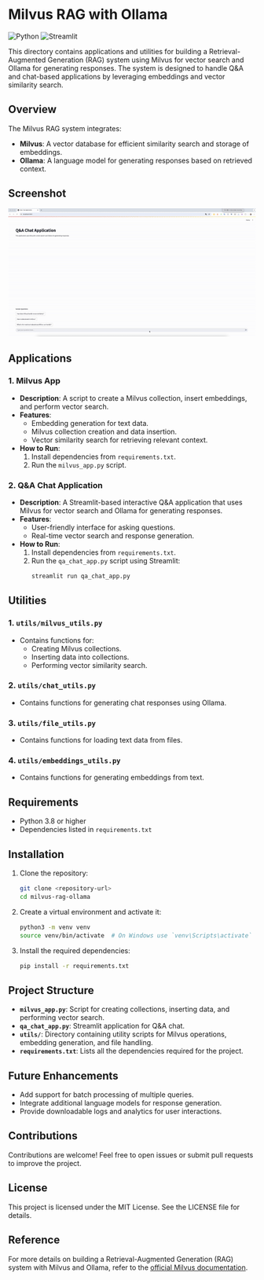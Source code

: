 # Milvus RAG with Ollama

![Python](https://img.shields.io/badge/python-3670A0?style=for-the-badge&logo=python&logoColor=ffdd54)
![Streamlit](https://img.shields.io/badge/Streamlit-%23FE4B4B.svg?style=for-the-badge&logo=streamlit&logoColor=white)

This directory contains applications and utilities for building a Retrieval-Augmented Generation (RAG) system using Milvus for vector search and Ollama for generating responses. The system is designed to handle Q&A and chat-based applications by leveraging embeddings and vector similarity search.

## Overview
The Milvus RAG system integrates:
- **Milvus**: A vector database for efficient similarity search and storage of embeddings.
- **Ollama**: A language model for generating responses based on retrieved context.

## Screenshot
![](./assets/QA_Chat_APP.gif)

## Applications

### 1. **Milvus App**
- **Description**: A script to create a Milvus collection, insert embeddings, and perform vector search.
- **Features**:
  - Embedding generation for text data.
  - Milvus collection creation and data insertion.
  - Vector similarity search for retrieving relevant context.
- **How to Run**:
  1. Install dependencies from `requirements.txt`.
  2. Run the `milvus_app.py` script.

### 2. **Q&A Chat Application**
- **Description**: A Streamlit-based interactive Q&A application that uses Milvus for vector search and Ollama for generating responses.
- **Features**:
  - User-friendly interface for asking questions.
  - Real-time vector search and response generation.
- **How to Run**:
  1. Install dependencies from `requirements.txt`.
  2. Run the `qa_chat_app.py` script using Streamlit:
     ```bash
     streamlit run qa_chat_app.py
     ```

## Utilities

### 1. **`utils/milvus_utils.py`**
- Contains functions for:
  - Creating Milvus collections.
  - Inserting data into collections.
  - Performing vector similarity search.

### 2. **`utils/chat_utils.py`**
- Contains functions for generating chat responses using Ollama.

### 3. **`utils/file_utils.py`**
- Contains functions for loading text data from files.

### 4. **`utils/embeddings_utils.py`**
- Contains functions for generating embeddings from text.

## Requirements
- Python 3.8 or higher
- Dependencies listed in `requirements.txt`

## Installation
1. Clone the repository:
   ```bash
   git clone <repository-url>
   cd milvus-rag-ollama
   ```
2. Create a virtual environment and activate it:
   ```bash
   python3 -m venv venv
   source venv/bin/activate  # On Windows use `venv\Scripts\activate`
   ```
3. Install the required dependencies:
   ```bash
   pip install -r requirements.txt
   ```

## Project Structure
- **`milvus_app.py`**: Script for creating collections, inserting data, and performing vector search.
- **`qa_chat_app.py`**: Streamlit application for Q&A chat.
- **`utils/`**: Directory containing utility scripts for Milvus operations, embedding generation, and file handling.
- **`requirements.txt`**: Lists all the dependencies required for the project.

## Future Enhancements
- Add support for batch processing of multiple queries.
- Integrate additional language models for response generation.
- Provide downloadable logs and analytics for user interactions.

## Contributions
Contributions are welcome! Feel free to open issues or submit pull requests to improve the project.

## License
This project is licensed under the MIT License. See the LICENSE file for details.

## Reference

For more details on building a Retrieval-Augmented Generation (RAG) system with Milvus and Ollama, refer to the [official Milvus documentation](https://milvus.io/docs/build_RAG_with_milvus_and_ollama.md).